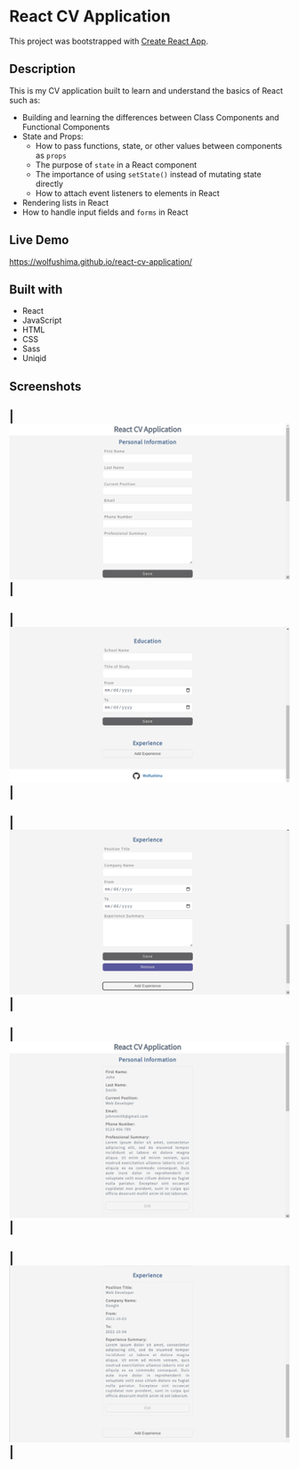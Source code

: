 # React CV Application

This project was bootstrapped with [Create React App](https://github.com/facebook/create-react-app).

## Description

This is my CV application built to learn and understand the basics of React such as:

- Building and learning the differences between Class Components and Functional Components
- State and Props:
  - How to pass functions, state, or other values between components as `props`
  - The purpose of `state` in a React component
  - The importance of using `setState()` instead of mutating state directly
  - How to attach event listeners to elements in React
- Rendering lists in React
- How to handle input fields and `forms` in React

## Live Demo

https://wolfushima.github.io/react-cv-application/

## Built with

- React
- JavaScript
- HTML
- CSS
- Sass
- Uniqid

## Screenshots

## |![website screenshot](./readme-assets/website-screenshot-1.png 'Website Screenshot')|

## |![website screenshot](./readme-assets/website-screenshot-2.png 'Website Screenshot')|

## |![website screenshot](./readme-assets/website-screenshot-3.png 'Website Screenshot')|

## |![website screenshot](./readme-assets/website-screenshot-4.png 'Website Screenshot')|

## |![website screenshot](./readme-assets/website-screenshot-5.png 'Website Screenshot')|
